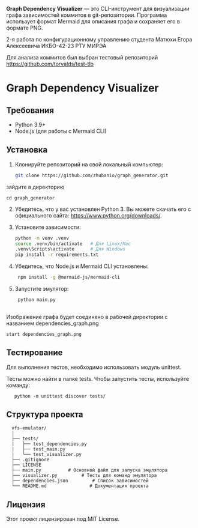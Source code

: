 **Graph Dependency Visualizer** — это CLI-инструмент для визуализации графа зависимостей коммитов в git-репозитории. Программа использует формат Mermaid для описания графа и сохраняет его в формате PNG.

2-я работа по конфигурационному управлению студента Матюхи Егора Алексеевича ИКБО-42-23 РТУ МИРЭА

Для анализа коммитов был выбран тестовый репозиторий https://github.com/torvalds/test-tlb

# Graph Dependency Visualizer

##  Требования

- Python 3.9+
- Node.js (для работы с Mermaid CLI)

##  Установка

1. Клонируйте репозиторий на свой локальный компьютер:
   ```bash
   git clone https://github.com/zhubanio/graph_generator.git
зайдите в директорию  
  
    cd graph_generator

2. Убедитесь, что у вас установлен Python 3. Вы можете скачать его с официального сайта: https://www.python.org/downloads/.

3. Установите зависимости:

    ```bash
    python -m venv .venv
    source .venv/bin/activate   # Для Linux/Mac
    .venv\Scripts\activate      # Для Windows
    pip install -r requirements.txt

4. Убедитесь, что Node.js и Mermaid CLI установлены:
   ```bash
    npm install -g @mermaid-js/mermaid-cli


3. Запустите эмулятор:
   ```bash
    python main.py
      
  Изображение графа будет соединено в рабочей директории с названием dependencies_graph.png
  
    start dependencies_graph.png

## Тестирование
Для выполнения тестов, необходимо использовать модуль unittest.

Тесты можно найти в папке tests. Чтобы запустить тесты, используйте команду:

       python -m unittest discover tests/
       
## Структура проекта


      vfs-emulator/
      │
      ├── tests/
      |   ├── test_dependencies.py
      |   ├── test_main.py
      |   └── test_visualizer.py
      ├── .gitignore
      ├── LICENSE
      ├── main.py          # Основной файл для запуска эмулятора
      ├── visualizer.py         # Тесты для команд эмулятора
      ├── dependencies.json         # Список зависимостей
      └── README.md                # Документация проекта

## Лицензия
Этот проект лицензирован под MIT License.
